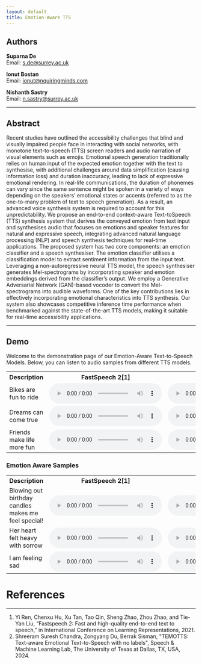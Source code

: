 ```yaml
---
layout: default
title: Emotion-Aware TTS
---
```


## Authors

**Suparna De**  
Email: [s.de@surrey.ac.uk](mailto:s.de@surrey.ac.uk)

**Ionut Bostan**  
Email: [ionut@nquiringminds.com](mailto:ionut@nquiringminds.com)

**Nishanth Sastry**  
Email: [n.sastry@surrey.ac.uk](mailto:n.sastry@surrey.ac.uk)

---

## Abstract

Recent studies have outlined the accessibility challenges that blind and visually impaired people face in interacting
with social networks, with monotone text-to-speech (TTS) screen
readers and audio narration of visual elements such as emojis.
Emotional speech generation traditionally relies on human input
of the expected emotion together with the text to synthesise,
with additional challenges around data simplification (causing
information loss) and duration inaccuracy, leading to lack of
expressive emotional rendering. In real-life communications, the
duration of phonemes can vary since the same sentence might
be spoken in a variety of ways depending on the speakers’
emotional states or accents (referred to as the one-to-many
problem of text to speech generation). As a result, an advanced
voice synthesis system is required to account for this unpredictability. We propose an end-to-end context-aware Text-toSpeech (TTS) synthesis system that derives the conveyed emotion
from text input and synthesises audio that focuses on emotions
and speaker features for natural and expressive speech, integrating advanced natural language processing (NLP) and speech
synthesis techniques for real-time applications. The proposed
system has two core components: an emotion classifier and a
speech synthesiser. The emotion classifier utilises a classification
model to extract sentiment information from the input text.
Leveraging a non-autoregressive neural TTS model, the speech
synthesiser generates Mel-spectrograms by incorporating speaker
and emotion embeddings derived from the classifier’s output. We
employ a Generative Adversarial Network (GAN)-based vocoder
to convert the Mel-spectrograms into audible waveforms. One of
the key contributions lies in effectively incorporating emotional
characteristics into TTS synthesis. Our system also showcases
competitive inference time performance when benchmarked
against the state-of-the-art TTS models, making it suitable for
real-time accessibility applications.

---

## Demo

Welcome to the demonstration page of our Emotion-Aware Text-to-Speech Models. Below, you can listen to audio samples from different TTS models.

<table>
  <tr>
    <th>Description</th>
    <th>FastSpeech 2[1]</th>
    <th>TEMOTTS[2]</th>
    <th>Our Model</th>
  </tr>
  <tr>
    <td>Bikes are fun to ride</td>
    <td>
      <audio controls>
        <source src="/samples/fastspeech/Bikes_are_fun_to_ride__gen.wav" type="audio/mpeg">
        Your browser does not support the audio tag.
      </audio>
    </td>
    <td>
      <audio controls>
        <source src="/samples/temotts/Bikes_are_fun_to_ride__gen.wav" type="audio/mpeg">
        Your browser does not support the audio tag.
      </audio>
    </td>
    <td>
      <audio controls>
        <source src="/samples/ours/Bikes are fun to ride..wav" type="audio/mpeg">
        Your browser does not support the audio tag.
      </audio>
    </td>
    </tr>
    <tr>
        <td>Dreams can come true</td>
        <td>
        <audio controls>
            <source src="/samples/fastspeech/Dreams_can_come_true__gen.wav" type="audio/mpeg">
            Your browser does not support the audio tag.
        </audio>
        </td>
        <td>
        <audio controls>
            <source src="/samples/temotts/Dreams_can_come_true__gen.wav" type="audio/mpeg">
            Your browser does not support the audio tag.
        </audio>
        </td>
        <td>
        <audio controls>
            <source src="/samples/ours/Dreams can come true.wav" type="audio/mpeg">
            Your browser does not support the audio tag.
        </audio>
        </td>
    </tr>
     <tr>
        <td>Friends make life more fun</td>
        <td>
        <audio controls>
            <source src="/samples/fastspeech/Friends_make_life_more_fun__gen.wav" type="audio/mpeg">
            Your browser does not support the audio tag.
        </audio>
        </td>
        <td>
        <audio controls>
            <source src="/samples/temotts/Friends_make_life_more_fun__gen.wav" type="audio/mpeg">
            Your browser does not support the audio tag.
        </audio>
        </td>
        <td>
        <audio controls>
            <source src="/samples/ours/Friends make life more fun.wav" type="audio/mpeg">
            Your browser does not support the audio tag.
        </audio>
        </td>
    </tr>
</table>

### Emotion Aware Samples

<table>
  <tr>
    <th>Description</th>
    <th>FastSpeech 2[1]</th>
    <th>TEMOTTS[2]</th>
    <th>Our Model</th>
  </tr>
  <tr>
    <td>Blowing out birthday candles makes me feel special!</td>
    <td>
      <audio controls>
        <source src="/samples/fastspeech/Blowing_out_birthday_candles_makes_me_feel_special__gen.wav" type="audio/mpeg">
        Your browser does not support the audio tag.
      </audio>
    </td>
    <td>
      <audio controls>
        <source src="/samples/temotts/Blowing_out_birthday_candles_makes_me_feel_special__gen.wav" type="audio/mpeg">
        Your browser does not support the audio tag.
      </audio>
    </td>
    <td>
      <audio controls>
        <source src="/samples/ours/Blowing out birthday candles makes me feel special!.wav" type="audio/mpeg">
        Your browser does not support the audio tag.
      </audio>
    </td>
    </tr>
    <tr>
        <td>Her heart felt heavy with sorrow</td>
        <td>
        <audio controls>
            <source src="/samples/fastspeech/Her_heart_felt_heavy_with_sorrow__gen.wav" type="audio/mpeg">
            Your browser does not support the audio tag.
        </audio>
        </td>
        <td>
        <audio controls>
            <source src="/samples/temotts/Her_heart_felt_heavy_with_sorrow__gen.wav" type="audio/mpeg">
            Your browser does not support the audio tag.
        </audio>
        </td>
        <td>
        <audio controls>
            <source src="/samples/ours/Her heart felt heavy with sorrow.wav" type="audio/mpeg">
            Your browser does not support the audio tag.
        </audio>
        </td>
    </tr>
     <tr>
        <td>I am feeling sad</td>
        <td>
        <audio controls>
            <source src="/samples/fastspeech/I_am_feeling_sad__gen.wav" type="audio/mpeg">
            Your browser does not support the audio tag.
        </audio>
        </td>
        <td>
        <audio controls>
            <source src="/samples/temotts/I_am_feeling_sad__gen.wav" type="audio/mpeg">
            Your browser does not support the audio tag.
        </audio>
        </td>
        <td>
        <audio controls>
            <source src="/samples/ours/I am feeling sad.wav" type="audio/mpeg">
            Your browser does not support the audio tag.
        </audio>
        </td>
    </tr>
</table>

# References

---

1. Yi Ren, Chenxu Hu, Xu Tan, Tao Qin, Sheng Zhao, Zhou Zhao, and Tie-Yan Liu, “Fastspeech 2: Fast and high-quality end-to-end text to speech,” in International Conference on Learning Representations, 2021.
2. Shreeram Suresh Chandra, Zongyang Du, Berrak Sisman, "TEMOTTS: Text-aware Emotional Text-to-Speech with no labels", Speech & Machine Learning Lab, The University of Texas at Dallas, TX, USA, 2024.
